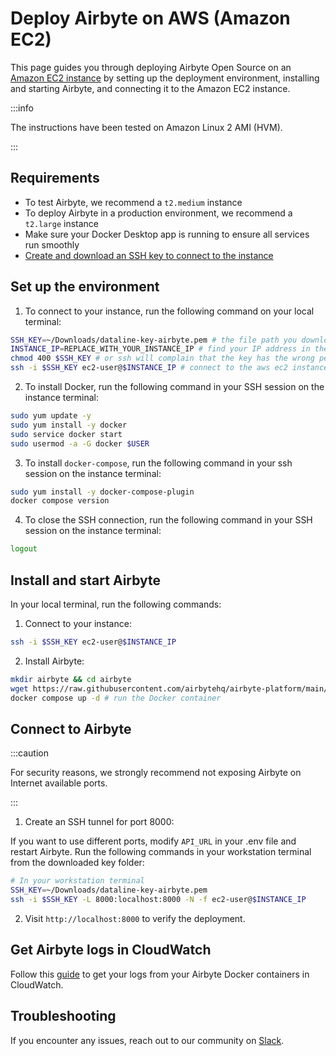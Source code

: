 # Deploy Airbyte on AWS (Amazon EC2)

This page guides you through deploying Airbyte Open Source on an [Amazon EC2 instance](https://docs.aws.amazon.com/AWSEC2/latest/UserGuide/concepts.html) by setting up the deployment environment, installing and starting Airbyte, and connecting it to the Amazon EC2 instance.

:::info

The instructions have been tested on Amazon Linux 2 AMI (HVM).

:::

## Requirements

- To test Airbyte, we recommend a `t2.medium` instance
- To deploy Airbyte in a production environment, we recommend a `t2.large` instance
- Make sure your Docker Desktop app is running to ensure all services run smoothly
- [Create and download an SSH key to connect to the instance](https://docs.aws.amazon.com/AWSEC2/latest/UserGuide/create-key-pairs.html)

## Set up the environment

1. To connect to your instance, run the following command on your local terminal:

``` bash
SSH_KEY=~/Downloads/dataline-key-airbyte.pem # the file path you downloaded the key
INSTANCE_IP=REPLACE_WITH_YOUR_INSTANCE_IP # find your IP address in the EC2 console under the Instances tab
chmod 400 $SSH_KEY # or ssh will complain that the key has the wrong permissions
ssh -i $SSH_KEY ec2-user@$INSTANCE_IP # connect to the aws ec2 instance AMI and the your private IP address
```

2. To install Docker, run the following command in your SSH session on the instance terminal:

``` bash
sudo yum update -y
sudo yum install -y docker
sudo service docker start
sudo usermod -a -G docker $USER
```

3. To install `docker-compose`, run the following command in your ssh session on the instance terminal:

``` bash
sudo yum install -y docker-compose-plugin
docker compose version
```

4. To close the SSH connection, run the following command in your SSH session on the instance terminal:

``` bash
logout
```

## Install and start Airbyte

In your local terminal, run the following commands:

1. Connect to your instance:

``` bash
ssh -i $SSH_KEY ec2-user@$INSTANCE_IP
```

2. Install Airbyte:

``` bash
mkdir airbyte && cd airbyte
wget https://raw.githubusercontent.com/airbytehq/airbyte-platform/main/{.env,flags.yml,docker-compose.yaml}
docker compose up -d # run the Docker container
```

## Connect to Airbyte

:::caution

For security reasons, we strongly recommend not exposing Airbyte on Internet available ports.

:::

1. Create an SSH tunnel for port 8000:

If you want to use different ports, modify `API_URL` in your .env file and restart Airbyte.
Run the following commands in your workstation terminal from the downloaded key folder:


``` bash
# In your workstation terminal
SSH_KEY=~/Downloads/dataline-key-airbyte.pem
ssh -i $SSH_KEY -L 8000:localhost:8000 -N -f ec2-user@$INSTANCE_IP
```

2. Visit `http://localhost:8000` to verify the deployment.

## Get Airbyte logs in CloudWatch

Follow this [guide](https://aws.amazon.com/pt/premiumsupport/knowledge-center/cloudwatch-docker-container-logs-proxy/) to get your logs from your Airbyte Docker containers in CloudWatch.

## Troubleshooting

If you encounter any issues, reach out to our community on [Slack](https://slack.airbyte.com/).
